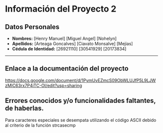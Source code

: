 # Información del Proyecto 2

## Datos Personales
- **Nombres:**  [Henry Manuel] [Miguel Angel] [Nohelyn]
- **Apellidos:** [Arteaga Goncalves] [Ciavato Monsalve] [Mejias]
- **Cédula de Identidad:** [26921110] [30541929] [20173834]
---

## Enlace a la documentación del proyecto

https://docs.google.com/document/d/1PymUvEZmcS09ObWLUJfP5L9LJWzMIC63rx7P4iTC-OI/edit?usp=sharing

## Errores conocidos y/o funcionalidades faltantes, de haberlas.

Para caracteres especiales se desempata utilizando el código ASCII debido al criterio de la función strcasecmp
